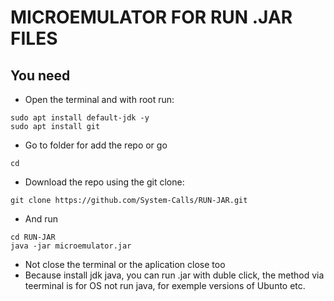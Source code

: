 # MICROEMULATOR FOR RUN .JAR FILES

## You need
+ Open the terminal and with root run: 
```
sudo apt install default-jdk -y
sudo apt install git
```
+ Go to folder for add the repo or go 
```
cd
```
+ Download the repo using the git clone:

```
git clone https://github.com/System-Calls/RUN-JAR.git
``` 
+ And run 
```
cd RUN-JAR
java -jar microemulator.jar
```
+ Not close the terminal or the aplication close too
+ Because install jdk java, you can run .jar with duble click, the method via teerminal is for OS not run java, for exemple versions of Ubunto etc.

